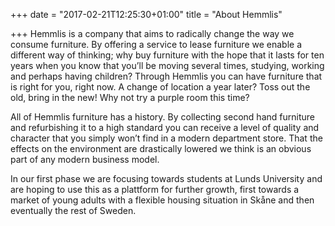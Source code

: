 +++
date = "2017-02-21T12:25:30+01:00"
title = "About Hemmlis"

+++
Hemmlis is a company that aims to radically change the way we consume furniture.
By offering a service to lease furniture we enable a different way of thinking; why buy furniture with the hope that it lasts for ten years when you know that you’ll be moving several times, studying, working and perhaps having children?
Through Hemmlis you can have furniture that is right for you, right now. A change of location a year later? Toss out the old, bring in the new! Why not try a purple room this time?

All of Hemmlis furniture has a history. By collecting second hand furniture and refurbishing it to a high standard you can receive a level of quality and character that you simply won’t find in a modern department store. That the effects on the environment are drastically lowered we think is an obvious part of any modern business model.

In our first phase we are focusing towards students at Lunds University and are hoping to use this as a plattform for further growth, first towards a market of young adults with a flexible housing situation in Skåne and then eventually the rest of Sweden.